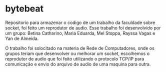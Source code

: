 # bytebeat
Repositorio para armazenar o codigo de um trabalho da faculdade sobre socket, foi feito um reprodutor de audio. 
Esse trabalho foi desenvolvido por um grupo: Betina Catharino, Maria Eduarda, Mel Stoppa, Rayssa Vagas e Yan de Almeida.

O trabalho foi solocitado na materia de Rede de Computadores, onde os grupos teriam que desenvolver ou melhorar um socket, escolhemos o reprodutor de audio que foi feito utilizando o protocolo TCP/IP para comunicação e envio do arquivo de audio de uma maquina para outra.
